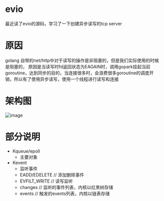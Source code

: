 # evio
最近读了evio的源码，学习了一下创建异步读写的tcp server
# 原因
golang 自带的net/http中对于读写的操作是非阻塞的，但是我们实际使用的时候是阻塞的，
原因是当读写时fd返回状态为EAGAIN时，调用gopark挂起当前goroutine，达到同步的目的，当连接很多时，会浪费很多goroutine的调度开销，所以有了使用异步读写，使用一个线程进行读写和连接
# 架构图
![image](https://s1.ax1x.com/2020/08/31/djiOVU.jpg)
# 部分说明
- Kqueue/epoll
    - 主要对象
- Kevent
    - 监听事件
    - EADD/EDELETE // 添加删除事件
    - EVFILT_WRITE // 读写监听
    - changes // 监听的事件列表，内核以红黑树存储
    - events // 触发的events列表，内核以链表存储
